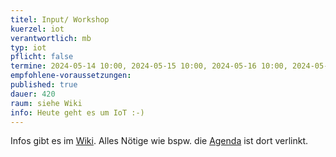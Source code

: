 ```yaml
---
titel: Input/ Workshop
kuerzel: iot
verantwortlich: mb
typ: iot
pflicht: false
termine: 2024-05-14 10:00, 2024-05-15 10:00, 2024-05-16 10:00, 2024-05-17 10:00, 2024-05-22 10:00, 2024-05-21 10:00, 2024-05-23 10:00, 2024-05-24 10:00, 2024-05-27 10:00, 2024-05-28 10:00, 2024-05-29 10:00, 2024-05-30 10:00, 2024-05-31 10:00, 2024-06-03 10:00, 2024-06-04 10:00, 2024-06-05 10:00, 2024-06-06 10:00
empfohlene-voraussetzungen: 
published: true
dauer: 420
raum: siehe Wiki
info: Heute geht es um IoT :-)
---
```


Infos gibt es im [Wiki](https://wiki.moxd.io/display/IOT2024/). Alles Nötige wie bspw. die [Agenda](https://wiki.moxd.io/display/IOT2024/Agenda+und+Zeitplan) ist dort verlinkt.

